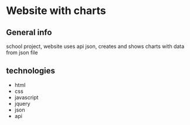 # Website with charts

## General info
school project, website uses api json, creates and shows charts with data from json file

## technologies

  * html
  * css
  * javascript
  * jquery
  * json  
  * api  
